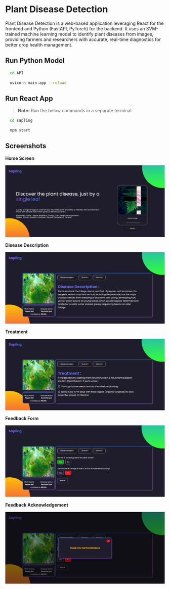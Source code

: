# Plant Disease Detection
Plant Disease Detection is a web-based application leveraging React for the frontend and Python (FastAPI, PyTorch) for the backend. It uses an SVM-trained machine learning model to identify plant diseases from images, providing farmers and researchers with accurate, real-time diagnostics for better crop health management.


## Run Python Model 

```bash
  cd API
```

```bash
  uvicorn main:app --reload
```

## Run React App
> **Note:** Run the below commands in a separate terminal.
```bash
  cd sapling
```

```bash
  npm start
```

## Screenshots
**Home Screen**

![Home Screen](./screenshots/Home_screen.png)



**Disease Description**

![Disease Description](./screenshots/Disease_description.png)



**Treatment**

![Treatment](./screenshots/Treatment.png)



**Feedback Form**

![Feedback Form](./screenshots/Feedback.png)



**Feedback Acknowledgement**

![Feedback Acknowledgement](./screenshots/Feedback_acknowledgement.png)
